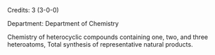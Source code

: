 Credits: 3 (3-0-0)

Department: Department of Chemistry

Chemistry of heterocyclic compounds containing one, two, and three heteroatoms, Total synthesis of representative natural products.